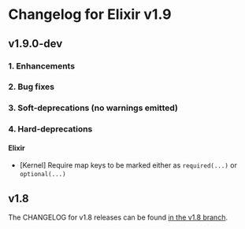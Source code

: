 # Changelog for Elixir v1.9

## v1.9.0-dev

### 1. Enhancements

### 2. Bug fixes

### 3. Soft-deprecations (no warnings emitted)

### 4. Hard-deprecations

#### Elixir

  * [Kernel] Require map keys to be marked either as `required(...)` or `optional(...)`

## v1.8

The CHANGELOG for v1.8 releases can be found [in the v1.8 branch](https://github.com/elixir-lang/elixir/blob/v1.8/CHANGELOG.md).
